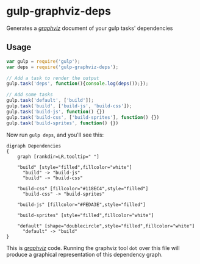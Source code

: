 gulp-graphviz-deps
=======

Generates a [*graphviz*](http://www.graphviz.org/) document of your gulp tasks' dependencies

Usage
-----


```js
var gulp = require('gulp');
var deps = require('gulp-graphviz-deps');

// Add a task to render the output
gulp.task('deps', function(){console.log(deps());});

// Add some tasks
gulp.task('default', ['build']);
gulp.task('build', ['build-js', 'build-css']);
gulp.task('build-js', function() {})
gulp.task('build-css', ['build-sprites'], function() {})
gulp.task('build-sprites', function() {})

```

Now run `gulp deps`, and you'll see this:

```plain
digraph Dependencies
{
    graph [rankdir=LR,tooltip=" "]

    "build" [style="filled",fillcolor="white"]
      "build" -> "build-js"
      "build" -> "build-css"

    "build-css" [fillcolor="#118EC4",style="filled"]
      "build-css" -> "build-sprites"

    "build-js" [fillcolor="#FEDA3E",style="filled"]

    "build-sprites" [style="filled",fillcolor="white"]

    "default" [shape="doublecircle",style="filled",fillcolor="white"]
      "default" -> "build"
}
```

This is [*graphviz*](http://www.graphviz.org/) code. Running the graphviz tool `dot` over this file will produce a graphical representation of this dependency graph.

